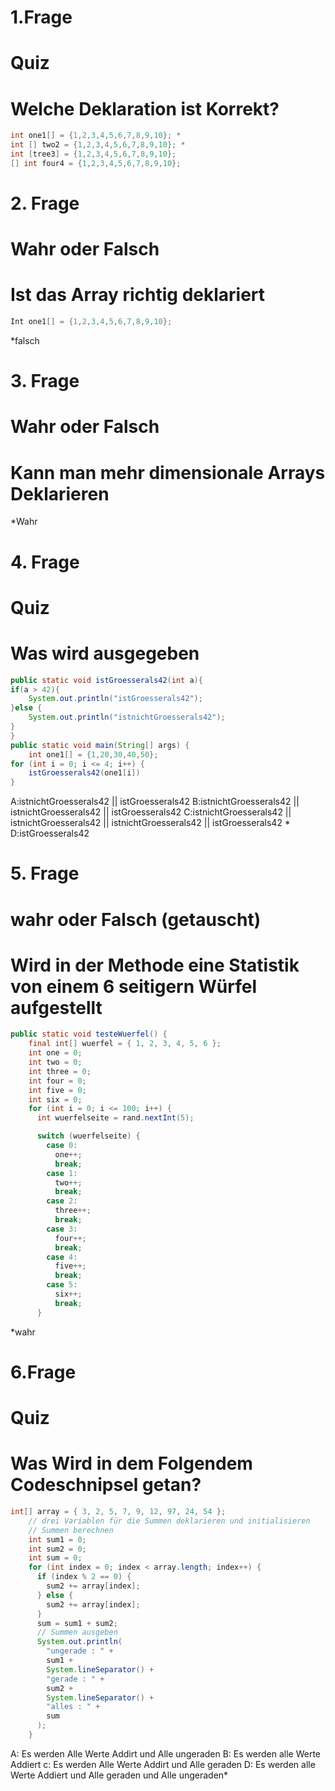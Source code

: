 # 1.Frage 
# Quiz
# Welche Deklaration ist Korrekt?
```java
int one1[] = {1,2,3,4,5,6,7,8,9,10}; *
int [] two2 = {1,2,3,4,5,6,7,8,9,10}; *
int [tree3] = {1,2,3,4,5,6,7,8,9,10};
[] int four4 = {1,2,3,4,5,6,7,8,9,10};
```
# 2. Frage
# Wahr oder Falsch
# Ist das Array richtig deklariert
```java
Int one1[] = {1,2,3,4,5,6,7,8,9,10}; 
```
*falsch

# 3. Frage
# Wahr oder Falsch
# Kann man mehr dimensionale Arrays Deklarieren
*Wahr

# 4. Frage
# Quiz
# Was wird ausgegeben
```java
public static void istGroesserals42(int a){
if(a > 42){
    System.out.println("istGroesserals42");
}else {
    System.out.println("istnichtGroesserals42");
}
}
public static void main(String[] args) {
    int one1[] = {1,20,30,40,50};
for (int i = 0; i <= 4; i++) {
    istGroesserals42(one1[i])
}
```


A:istnichtGroesserals42 || istGroesserals42
B:istnichtGroesserals42 || istnichtGroesserals42 || istGroesserals42
C:istnichtGroesserals42 || istnichtGroesserals42 || istnichtGroesserals42 || istGroesserals42 *
D:istGroesserals42




# 5. Frage
# wahr oder Falsch (getauscht)
# Wird in der Methode eine Statistik von einem 6 seitigern Würfel aufgestellt
```java
public static void testeWuerfel() {
    final int[] wuerfel = { 1, 2, 3, 4, 5, 6 };
    int one = 0;
    int two = 0;
    int three = 0;
    int four = 0;
    int five = 0;
    int six = 0;
    for (int i = 0; i <= 100; i++) {
      int wuerfelseite = rand.nextInt(5);

      switch (wuerfelseite) {
        case 0:
          one++;
          break;
        case 1:
          two++;
          break;
        case 2:
          three++;
          break;
        case 3:
          four++;
          break;
        case 4:
          five++;
          break;
        case 5:
          six++;
          break;
      }
```
*wahr

# 6.Frage
# Quiz
# Was Wird in dem Folgendem Codeschnipsel getan?
```java
int[] array = { 3, 2, 5, 7, 9, 12, 97, 24, 54 };
    // drei Variablen für die Summen deklarieren und initialisieren
    // Summen berechnen
    int sum1 = 0;
    int sum2 = 0;
    int sum = 0;
    for (int index = 0; index < array.length; index++) {
      if (index % 2 == 0) {
        sum2 += array[index];
      } else {
        sum2 += array[index];
      }
      sum = sum1 + sum2;
      // Summen ausgeben
      System.out.println(
        "ungerade : " +
        sum1 +
        System.lineSeparator() +
        "gerade : " +
        sum2 +
        System.lineSeparator() +
        "alles : " +
        sum
      );
    }
```
A: Es werden Alle Werte Addirt und Alle ungeraden 
B: Es werden alle Werte Addiert
c: Es werden Alle Werte Addirt und Alle geraden 
D: Es werden alle Werte Addiert und Alle geraden und Alle ungeraden*